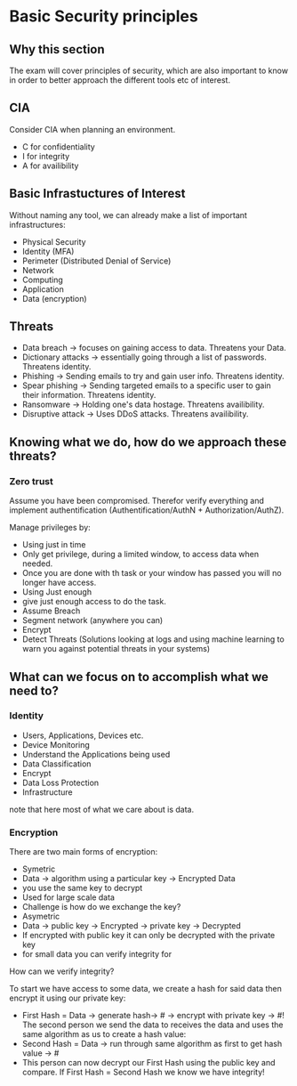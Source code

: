 # Basic Security principles

## Why this section
The exam will cover principles of security, which are also important to know in order to better approach the different tools etc of interest.

## CIA

Consider CIA when planning an environment.

- C for confidentiality
- I for integrity
- A for availibility

## Basic Infrastuctures of Interest

Without naming any tool, we can already make a list of important infrastructures:

- Physical Security
- Identity (MFA)
- Perimeter (Distributed Denial of Service)
- Network
- Computing
- Application
- Data (encryption)

## Threats

- Data breach -> focuses on gaining access to data. Threatens your Data.
- Dictionary attacks -> essentially going through a list of passwords. Threatens identity.
- Phishing ->  Sending emails to try and gain user info. Threatens identity.
- Spear phishing -> Sending targeted emails to a specific user to gain their information. Threatens identity.
- Ransomware -> Holding one's data hostage. Threatens availibility.
- Disruptive attack -> Uses DDoS attacks. Threatens availibility.

## Knowing what we do, how do we approach these threats?

### Zero trust

Assume you have been compromised. Therefor verify everything and implement authentification (Authentification/AuthN + Authorization/AuthZ).

Manage privileges by:
- Using just in time
 - Only get privilege, during a limited window, to access data when needed. 
 - Once you are done with th task or your window has passed you will no longer have access.
- Using Just enough
 - give just enough access to do the task. 
- Assume Breach
 - Segment network (anywhere you can)
 - Encrypt
 - Detect Threats (Solutions looking at logs and using machine learning to warn you against potential threats in your systems)

## What can we focus on to accomplish what we need to?

### Identity

- Users, Applications, Devices etc.
- Device Monitoring
- Understand the Applications being used
- Data Classification
 - Encrypt
 - Data Loss Protection 
- Infrastructure

note that here most of what we care about is data.

### Encryption

There are two main forms of encryption:
- Symetric
 - Data -> algorithm using a particular key -> Encrypted Data
 - you use the same key to decrypt
 - Used for large scale data
 - Challenge is how do we exchange the key?
- Asymetric
 - Data -> public key -> Encrypted -> private key -> Decrypted
 - If encrypted with public key it can only be decrypted with the private key
 - for small data you can verify integrity for

How can we verify integrity?

To start we have access to some data, we create a hash for said data then encrypt it using our private key:
- First Hash = Data -> generate hash-> # -> encrypt with private key -> #!
The second person we send the data to receives the data and uses the same algorithm as us to create a hash value:
- Second Hash = Data -> run through same algorithm as first to get hash value -> #
- This person can now decrypt our First Hash using the public key and compare. If First Hash = Second Hash we know we have integrity!


